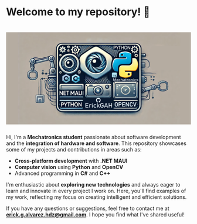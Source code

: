 # Welcome to my repository! 👋

# ![Banner](./banner.png)

Hi, I'm a **Mechatronics student** passionate about software development and the **integration of hardware and software**. This repository showcases some of my projects and contributions in areas such as:

- **Cross-platform development** with **.NET MAUI**
- **Computer vision** using **Python** and **OpenCV**
- Advanced programming in **C#** and **C++**

I'm enthusiastic about **exploring new technologies** and always eager to learn and innovate in every project I work on. Here, you'll find examples of my work, reflecting my focus on creating intelligent and efficient solutions.

If you have any questions or suggestions, feel free to contact me at **erick.g.alvarez.hdz@gmail.com**. I hope you find what I've shared useful!
